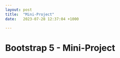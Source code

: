 ```yaml
---
layout: post
title:  "Mini-Project"
date:   2023-07-28 12:37:04 +1000

---
```


# Bootstrap 5 - Mini-Project